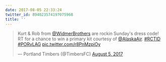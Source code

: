 ```yaml
---
date: 2017-08-05 22:33:24
twitter_id: 894023574197075968
title: ''
---
```


<blockquote class="twitter-tweet"><p lang="en" dir="ltr">Kurt &amp; Rob from <a href="https://twitter.com/WidmerBrothers?ref_src=twsrc%5Etfw">@WidmerBrothers</a> are rockin Sunday&#39;s dress code! RT for a chance to win a primary kit courtesy of <a href="https://twitter.com/AlaskaAir?ref_src=twsrc%5Etfw">@AlaskaAir</a>. <a href="https://twitter.com/hashtag/RCTID?src=hash&amp;ref_src=twsrc%5Etfw">#RCTID</a> <a href="https://twitter.com/hashtag/PORvLAG?src=hash&amp;ref_src=twsrc%5Etfw">#PORvLAG</a> <a href="https://t.co/r8PnMzpiOy">pic.twitter.com/r8PnMzpiOy</a></p>&mdash; Portland Timbers (@TimbersFC) <a href="https://twitter.com/TimbersFC/status/893947289215152131?ref_src=twsrc%5Etfw">August 5, 2017</a></blockquote>
<script async src="https://platform.twitter.com/widgets.js" charset="utf-8"></script>
